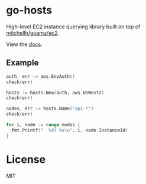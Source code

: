 
# go-hosts

 High-level EC2 instance querying library built on top of [mitchellh/goamz/ec2](https://github.com/mitchellh/goamz/tree/master/ec2).

 View the [docs](http://godoc.org/github.com/segmentio/go-hosts).

## Example

```go
auth, err := aws.EnvAuth()
check(err)

hosts := hosts.New(auth, aws.USWest2)
check(err)

nodes, err := hosts.Name("api-*")
check(err)

for i, node := range nodes {
  fmt.Printf("  %d) %s\n", i, node.InstanceId)
}
```

# License

 MIT
